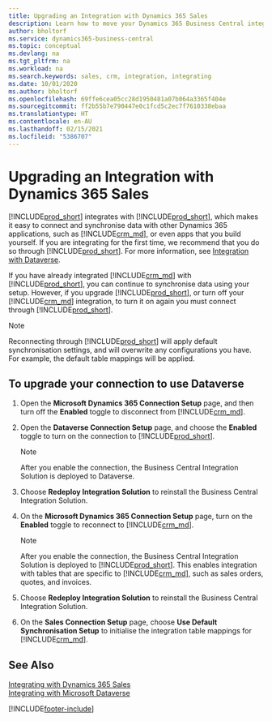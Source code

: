 ```yaml
---
title: Upgrading an Integration with Dynamics 365 Sales
description: Learn how to move your Dynamics 365 Business Central integration with Dynamics 365 Sales to the latest version.
author: bholtorf
ms.service: dynamics365-business-central
ms.topic: conceptual
ms.devlang: na
ms.tgt_pltfrm: na
ms.workload: na
ms.search.keywords: sales, crm, integration, integrating
ms.date: 10/01/2020
ms.author: bholtorf
ms.openlocfilehash: 69ffe6cea05cc28d1950481a07b064a3365f404e
ms.sourcegitcommit: ff2b55b7e790447e0c1fcd5c2ec7f7610338ebaa
ms.translationtype: HT
ms.contentlocale: en-AU
ms.lasthandoff: 02/15/2021
ms.locfileid: "5386707"
---
```

# <a name="upgrading-an-integration-with-dynamics-365-sales"></a>Upgrading an Integration with Dynamics 365 Sales
[!INCLUDE[prod_short](includes/prod_short.md)] integrates with [!INCLUDE[prod_short](includes/cds_long_md.md)], which makes it easy to connect and synchronise data with other Dynamics 365 applications, such as [!INCLUDE[crm_md](includes/crm_md.md)], or even apps that you build yourself. If you are integrating for the first time, we recommend that you do so through [!INCLUDE[prod_short](includes/cds_long_md.md)]. For more information, see [Integration with Dataverse](admin-common-data-service.md).

If you have already integrated [!INCLUDE[crm_md](includes/crm_md.md)] with [!INCLUDE[prod_short](includes/prod_short.md)], you can continue to synchronise data using your setup. However, if you upgrade [!INCLUDE[prod_short](includes/prod_short.md)], or turn off your [!INCLUDE[crm_md](includes/crm_md.md)] integration, to turn it on again you must connect through [!INCLUDE[prod_short](includes/cds_long_md.md)]. 

> [!NOTE]
> Reconnecting through [!INCLUDE[prod_short](includes/cds_long_md.md)] will apply default synchronisation settings, and will overwrite any configurations you have. For example, the default table mappings will be applied.

## <a name="to-upgrade-your-connection-to-use-dataverse"></a>To upgrade your connection to use Dataverse
1. Open the **Microsoft Dynamics 365 Connection Setup** page, and then turn off the **Enabled** toggle to disconnect from [!INCLUDE[crm_md](includes/crm_md.md)].
2. Open the **Dataverse Connection Setup** page, and choose the **Enabled** toggle to turn on the connection to [!INCLUDE[prod_short](includes/cds_long_md.md)].
  
   > [!NOTE]
   > After you enable the connection, the Business Central Integration Solution is deployed to Dataverse.
3. Choose **Redeploy Integration Solution** to reinstall the Business Central Integration Solution.
4. On the **Microsoft Dynamics 365 Connection Setup** page, turn on the **Enabled** toggle to reconnect to [!INCLUDE[crm_md](includes/crm_md.md)].
  
   > [!NOTE]
   > After you enable the connection, the Business Central Integration Solution is deployed to [!INCLUDE[prod_short](includes/prod_short.md)]. This enables integration with tables that are specific to [!INCLUDE[crm_md](includes/crm_md.md)], such as sales orders, quotes, and invoices.
5. Choose **Redeploy Integration Solution** to reinstall the Business Central Integration Solution.
6. On the **Sales Connection Setup** page, choose **Use Default Synchronisation Setup** to initialise the integration table mappings for [!INCLUDE[crm_md](includes/crm_md.md)].

## <a name="see-also"></a>See Also
[Integrating with Dynamics 365 Sales](admin-prepare-dynamics-365-for-sales-for-integration.md)  
[Integrating with Microsoft Dataverse](admin-common-data-service.md)


[!INCLUDE[footer-include](includes/footer-banner.md)]